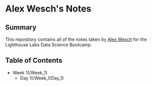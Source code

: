 # Alex Wesch's Notes
## Summary
This repository contains all of the notes taken by [Alex Wesch](https://github.com/alexwesch/) for the Lighthouse Labs Data Science Bootcamp.
## Table of Contents
* Week 1(/Week_1)
  * Day 1(/Week_1/Day_1)